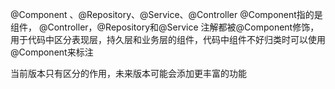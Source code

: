 @Component 、@Repository、@Service、@Controller
@Component指的是组件，
@Controller，@Repository和@Service 注解都被@Component修饰，用于代码中区分表现层，持久层和业务层的组件，代码中组件不好归类时可以使用@Component来标注

当前版本只有区分的作用，未来版本可能会添加更丰富的功能



